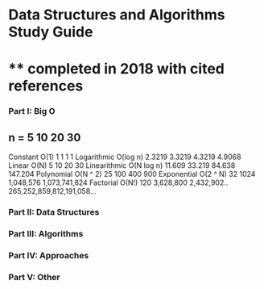 # Data Structures and Algorithms Study Guide
# ** completed in 2018 with cited references

### Part I: Big O
n =                               5           10         20           30
------------------------------------------------------------------------------------------------
Constant            O(1)          1           1          1            1
Logarithmic         O(log n)      2.3219      3.3219     4.3219       4.9068
Linear              O(N)          5           10         20           30
Linearithmic        O(N log n)    11.609      33.219     84.638       147.204 
Polynomial          O(N ^ 2)      25          100        400          900
Exponential         O(2 ^ N)      32          1024       1,048,576    1,073,741,824
Factorial           O(N!)         120         3,628,800  2,432,902..  265,252,859,812,191,058...

### Part II: Data Structures


### Part III: Algorithms


### Part IV: Approaches


### Part V: Other